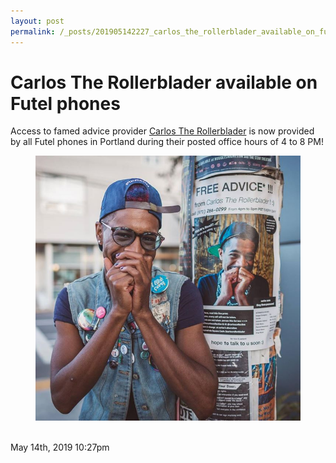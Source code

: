```yaml
---
layout: post
permalink: /_posts/201905142227_carlos_the_rollerblader_available_on_futel_phones
---
```


# Carlos The Rollerblader available on Futel phones

Access to famed advice provider <a href="https://www.instagram.com/carlostherollerblader/">Carlos The Rollerblader</a> is now provided by all Futel phones in Portland during their posted office hours of 4 to 8 PM!

<figure data-orig-width="720" data-orig-height="720" class="tmblr-full"><img src="/images/blog/184888608549_0.jpg" alt="image" data-orig-width="720" data-orig-height="720"/></figure><img src="" alt=""/>

<div id="footer">
<span id="timestamp"> May 14th, 2019 10:27pm </span>
</div>
